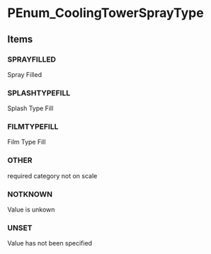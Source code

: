 # PEnum_CoolingTowerSprayType
<!-- end of short definition -->

## Items

### SPRAYFILLED
Spray Filled

### SPLASHTYPEFILL
Splash Type Fill

### FILMTYPEFILL
Film Type Fill

### OTHER
required category not on scale

### NOTKNOWN
Value is unkown

### UNSET
Value has not been specified
